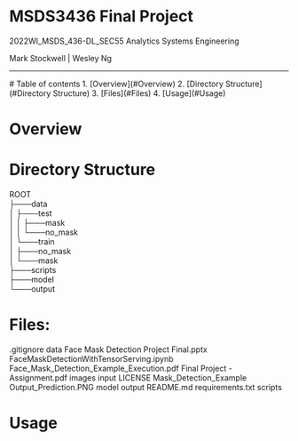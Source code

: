 # MSDS3436 Final Project

2022WI_MSDS_436-DL_SEC55 Analytics Systems Engineering

Mark Stockwell | Wesley Ng

<hr>
# Table of contents
1. [Overview](#Overview)
2. [Directory Structure](#Directory Structure)
3. [Files](#Files)
4. [Usage](#Usage)

# Overview

# Directory Structure

ROOT<br>
├───data<br>
│   ├───test<br>
│   │   ├───mask<br>
│   │   └───no_mask<br>
│   └───train<br>
│       ├───no_mask<br>
│       └───mask<br>
├───scripts<br>
├───model<br>
└───output<br>

# Files:
.gitignore
data
Face Mask Detection Project Final.pptx
FaceMaskDetectionWithTensorServing.ipynb
Face_Mask_Detection_Example_Execution.pdf
Final Project - Assignment.pdf
images
input
LICENSE
Mask_Detection_Example Output_Prediction.PNG
model
output
README.md
requirements.txt
scripts

# Usage
